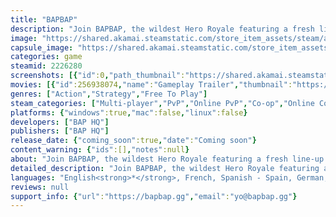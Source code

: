```yaml
---
title: "BAPBAP"
description: "Join BAPBAP, the wildest Hero Royale featuring a fresh line-up of characters packed with unique abilities. Round up your squad and fight your way to be the last team standing."
image: "https://shared.akamai.steamstatic.com/store_item_assets/steam/apps/2226280/header.jpg?t=1732039553"
capsule_image: "https://shared.akamai.steamstatic.com/store_item_assets/steam/apps/2226280/c6a968142d6a95411141d2a49c1b108432289b26/capsule_231x87.jpg?t=1732039553"
categories: game
steamid: 2226280
screenshots: [{"id":0,"path_thumbnail":"https://shared.akamai.steamstatic.com/store_item_assets/steam/apps/2226280/ss_4259940eae11d5b8e7f8547ad910d7d329282cff.600x338.jpg?t=1732039553","path_full":"https://shared.akamai.steamstatic.com/store_item_assets/steam/apps/2226280/ss_4259940eae11d5b8e7f8547ad910d7d329282cff.1920x1080.jpg?t=1732039553"},{"id":1,"path_thumbnail":"https://shared.akamai.steamstatic.com/store_item_assets/steam/apps/2226280/ss_46e6f3b9d932230e35ab1689c0b262792d33699d.600x338.jpg?t=1732039553","path_full":"https://shared.akamai.steamstatic.com/store_item_assets/steam/apps/2226280/ss_46e6f3b9d932230e35ab1689c0b262792d33699d.1920x1080.jpg?t=1732039553"},{"id":2,"path_thumbnail":"https://shared.akamai.steamstatic.com/store_item_assets/steam/apps/2226280/ss_ed698ea31539375ef9818e1c7d1bf61b3387e3e8.600x338.jpg?t=1732039553","path_full":"https://shared.akamai.steamstatic.com/store_item_assets/steam/apps/2226280/ss_ed698ea31539375ef9818e1c7d1bf61b3387e3e8.1920x1080.jpg?t=1732039553"},{"id":3,"path_thumbnail":"https://shared.akamai.steamstatic.com/store_item_assets/steam/apps/2226280/ss_2be2f33316023b1568bc49cf481923822e93c364.600x338.jpg?t=1732039553","path_full":"https://shared.akamai.steamstatic.com/store_item_assets/steam/apps/2226280/ss_2be2f33316023b1568bc49cf481923822e93c364.1920x1080.jpg?t=1732039553"},{"id":4,"path_thumbnail":"https://shared.akamai.steamstatic.com/store_item_assets/steam/apps/2226280/ss_0c4a2d9f703958b2ef9594d1007da95f7f30d9bf.600x338.jpg?t=1732039553","path_full":"https://shared.akamai.steamstatic.com/store_item_assets/steam/apps/2226280/ss_0c4a2d9f703958b2ef9594d1007da95f7f30d9bf.1920x1080.jpg?t=1732039553"},{"id":5,"path_thumbnail":"https://shared.akamai.steamstatic.com/store_item_assets/steam/apps/2226280/ss_531923756701fe1fe4421b7582d52de60f6c4d6b.600x338.jpg?t=1732039553","path_full":"https://shared.akamai.steamstatic.com/store_item_assets/steam/apps/2226280/ss_531923756701fe1fe4421b7582d52de60f6c4d6b.1920x1080.jpg?t=1732039553"},{"id":6,"path_thumbnail":"https://shared.akamai.steamstatic.com/store_item_assets/steam/apps/2226280/ss_9ae2d261883068a7a37424df88600840ce611d59.600x338.jpg?t=1732039553","path_full":"https://shared.akamai.steamstatic.com/store_item_assets/steam/apps/2226280/ss_9ae2d261883068a7a37424df88600840ce611d59.1920x1080.jpg?t=1732039553"}]
movies: [{"id":256938074,"name":"Gameplay Trailer","thumbnail":"https://shared.akamai.steamstatic.com/store_item_assets/steam/apps/256938074/movie.293x165.jpg?t=1696532331","webm":{"480":"http://video.akamai.steamstatic.com/store_trailers/256938074/movie480_vp9.webm?t=1696532331","max":"http://video.akamai.steamstatic.com/store_trailers/256938074/movie_max_vp9.webm?t=1696532331"},"mp4":{"480":"http://video.akamai.steamstatic.com/store_trailers/256938074/movie480.mp4?t=1696532331","max":"http://video.akamai.steamstatic.com/store_trailers/256938074/movie_max.mp4?t=1696532331"},"highlight":true}]
genres: ["Action","Strategy","Free To Play"]
steam_categories: ["Multi-player","PvP","Online PvP","Co-op","Online Co-op","Cross-Platform Multiplayer","In-App Purchases"]
platforms: {"windows":true,"mac":false,"linux":false}
developers: ["BAP HQ"]
publishers: ["BAP HQ"]
release_date: {"coming_soon":true,"date":"Coming soon"}
content_warning: {"ids":[],"notes":null}
about: "Join BAPBAP, the wildest Hero Royale featuring a fresh line-up of characters packed with unique abilities. Round up your squad and fight your way to be the last team standing.<br><br>Master the diverse cast of characters and use all the environment interactions to truly outplay your opponents. This ain’t your run-of-the-mill stat check MOBA experience – there’s always an opportunity to turn around and outplay your enemies!<br><br><img class=\"bb_img\" src=\"https://shared.akamai.steamstatic.com/store_item_assets/steam/apps/2226280/extras/1_-_Style_on_your_enemies.gif?t=1732039553\" /><br>Master precision and read your opponents next move as you engage in free-flowing combat. Everything is dodgeable so if you get hit, that’s on you.<br><br><img class=\"bb_img\" src=\"https://shared.akamai.steamstatic.com/store_item_assets/steam/apps/2226280/extras/2_-_Master_the_Environment.gif?t=1732039553\" /><br>Use a pinball bumper to close the gap, operate a crane to drop a payload on your unsuspecting enemies, or hell, throw an entire nuke at them. Utilizing everything in the PVP sandbox will allow you to make tons of unique and creative plays!<br><br><img class=\"bb_img\" src=\"https://shared.akamai.steamstatic.com/store_item_assets/steam/apps/2226280/extras/3_-_Play_As_a_Duck.gif?t=1732039553\" /><br>Or a fish piloting a mech. Or a Russian samurai. Or ramen with legs. You’ll fall in love with our diverse cast of characters, each equipped with unique attacks and abilities.<br><br><img class=\"bb_img\" src=\"https://shared.akamai.steamstatic.com/store_item_assets/steam/apps/2226280/extras/4_-_Expect_the_Unexpected.gif?t=1732039553\" /><br>Fish up a boss, find a blood sacrifice altar, encounter a meteor storm or find a hat that makes everything explode. Anything can happen so you better learn to adapt - no two games are ever the same!<br><br><img class=\"bb_img\" src=\"https://shared.akamai.steamstatic.com/store_item_assets/steam/apps/2226280/extras/5_-_Get_Those_Big_Plays.gif?t=1732039553\" /><br>Whether it’s the turnaround 1v3, hitting a sweet multi-target knock up or just watching your mates get hit by their own trap – BAPBAP is here to give you memories that will last a lifetime."
detailed_description: "Join BAPBAP, the wildest Hero Royale featuring a fresh line-up of characters packed with unique abilities. Round up your squad and fight your way to be the last team standing.<br><br>Master the diverse cast of characters and use all the environment interactions to truly outplay your opponents. This ain’t your run-of-the-mill stat check MOBA experience – there’s always an opportunity to turn around and outplay your enemies!<br><br><img class=\"bb_img\" src=\"https://shared.akamai.steamstatic.com/store_item_assets/steam/apps/2226280/extras/1_-_Style_on_your_enemies.gif?t=1732039553\" /><br>Master precision and read your opponents next move as you engage in free-flowing combat. Everything is dodgeable so if you get hit, that’s on you.<br><br><img class=\"bb_img\" src=\"https://shared.akamai.steamstatic.com/store_item_assets/steam/apps/2226280/extras/2_-_Master_the_Environment.gif?t=1732039553\" /><br>Use a pinball bumper to close the gap, operate a crane to drop a payload on your unsuspecting enemies, or hell, throw an entire nuke at them. Utilizing everything in the PVP sandbox will allow you to make tons of unique and creative plays!<br><br><img class=\"bb_img\" src=\"https://shared.akamai.steamstatic.com/store_item_assets/steam/apps/2226280/extras/3_-_Play_As_a_Duck.gif?t=1732039553\" /><br>Or a fish piloting a mech. Or a Russian samurai. Or ramen with legs. You’ll fall in love with our diverse cast of characters, each equipped with unique attacks and abilities.<br><br><img class=\"bb_img\" src=\"https://shared.akamai.steamstatic.com/store_item_assets/steam/apps/2226280/extras/4_-_Expect_the_Unexpected.gif?t=1732039553\" /><br>Fish up a boss, find a blood sacrifice altar, encounter a meteor storm or find a hat that makes everything explode. Anything can happen so you better learn to adapt - no two games are ever the same!<br><br><img class=\"bb_img\" src=\"https://shared.akamai.steamstatic.com/store_item_assets/steam/apps/2226280/extras/5_-_Get_Those_Big_Plays.gif?t=1732039553\" /><br>Whether it’s the turnaround 1v3, hitting a sweet multi-target knock up or just watching your mates get hit by their own trap – BAPBAP is here to give you memories that will last a lifetime."
languages: "English<strong>*</strong>, French, Spanish - Spain, German, Japanese, Portuguese - Brazil, Russian, Simplified Chinese<br><strong>*</strong>languages with full audio support"
reviews: null
support_info: {"url":"https://bapbap.gg","email":"yo@bapbap.gg"}
---
```


